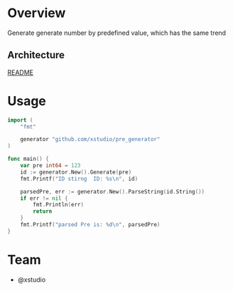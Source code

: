 # Overview
Generate generate number by predefined value, which has the same trend

## Architecture
[README](https://blog.xstudio.mobi/a/203.html)

# Usage
```go
import (
	"fmt"

	generator "github.com/xstudio/pre_generator"
)

func main() {
	var pre int64 = 123
	id := generator.New().Generate(pre)
	fmt.Printf("ID stirng  ID: %s\n", id)

	parsedPre, err := generator.New().ParseString(id.String())
	if err != nil {
		fmt.Println(err)
		return
	}
	fmt.Printf("parsed Pre is: %d\n", parsedPre)
}
```


# Team
* @xstudio
